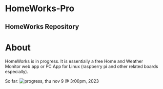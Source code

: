 # HomeWorks-Pro
## HomeWorks Repository
# About
HomeWorks is in progress. It is essentially a free Home and Weather Monitor web app or PC App for Linux (raspberry pi and other related boards especially). 

So far:
![progress, thu nov 9 @ 3:00pm, 2023](https://github.com/The-Best-Codes/HomeWorks-Pro/assets/106822363/d24dfaf0-bef0-4273-a667-a9eff1317962)

